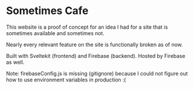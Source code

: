 # Sometimes Cafe

This website is a proof of concept for an idea I had for a site that is sometimes available and sometimes not.

Nearly every relevant feature on the site is functionally broken as of now.

Built with Sveltekit (frontend) and Firebase (backend). Hosted by Firebase as well.

Note: firebaseConfig.js is missing (gitignore) because I could not figure out how to use environment variables in production :(


